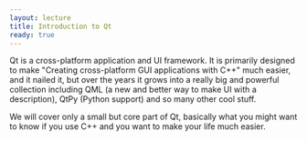 ```yaml
---
layout: lecture
title: Introduction to Qt
ready: true
---
```



Qt is a cross-platform application and UI framework. It is primarily designed to make "Creating cross-platform GUI applications with C++" much easier, and it nailed it, but over the years it grows into a really big and powerful collection including QML (a new and better way to make UI with a description), QtPy (Python support) and so many other cool stuff.

We will cover only a small but core part of Qt, basically what you might want to know if you use C++ and you want to make your life much easier.
